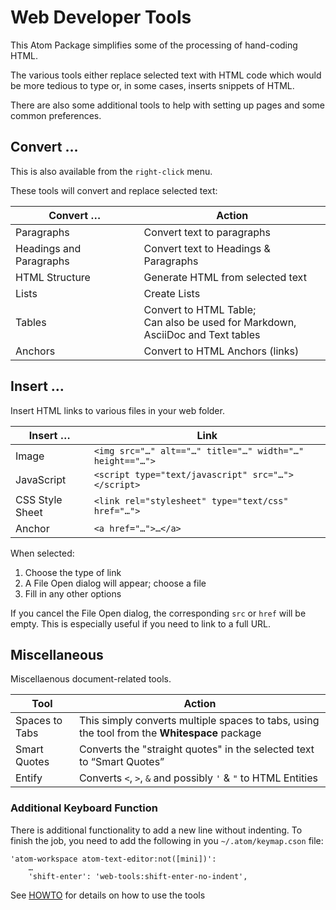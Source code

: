 # Web Developer Tools

This Atom Package simplifies some of the processing of hand-coding HTML.

The various tools either replace selected text with HTML code which would be more tedious to type or, in some cases, inserts snippets of HTML.

There are also some additional tools to help with setting up pages and some common preferences.

## Convert …

This is also available from the `right-click` menu.

These tools will convert and replace selected text:

| Convert …               | Action                                |
|-------------------------|---------------------------------------|
| Paragraphs              | Convert text to paragraphs            |
| Headings and Paragraphs | Convert text to Headings & Paragraphs |
| HTML Structure          | Generate HTML from selected text      |
| Lists                   | Create Lists                          |
| Tables                  | Convert to HTML Table;<br>Can also be used for Markdown,<br>AsciiDoc and Text tables                       |
| Anchors                 | Convert to HTML Anchors (links)       |

## Insert …

Insert HTML links to various files in your web folder.

| Insert …        | Link                                                     |
|-----------------|----------------------------------------------------------|
| Image           | `<img src="…" alt=="…" title="…" width="…" height=="…">` |
| JavaScript      | `<script type="text/javascript" src="…"></script>`       |
| CSS Style Sheet | `<link rel="stylesheet" type="text/css" href="…">`       |
| Anchor          | `<a href="…">…</a>`                                      |

When selected:

1. Choose the type of link
2. A File Open dialog will appear; choose a file
3. Fill in any other options

If you cancel the File Open dialog, the corresponding `src` or `href` will be empty. This is especially useful if you need to link to a full URL.

## Miscellaneous

Miscellaenous document-related tools.

| Tool           | Action                                                                                       |
|----------------|----------------------------------------------------------------------------------------------|
| Spaces to Tabs | This simply converts multiple spaces to tabs, using the tool from the __Whitespace__ package |
| Smart Quotes   | Converts the "straight quotes" in the selected text to “Smart Quotes”                        |
| Entify         | Converts `<`, `>`, `&` and possibly `'` & `"` to HTML Entities |

### Additional Keyboard Function

There is additional functionality to add a new line without indenting. To finish the job, you need to add the following in you `~/.atom/keymap.cson` file:

```
'atom-workspace atom-text-editor:not([mini])':
	…
	'shift-enter': 'web-tools:shift-enter-no-indent',
```

See [HOWTO](HOWTO.md) for details on how to use the tools
